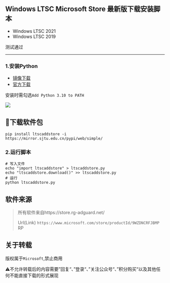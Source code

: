 ## Windows LTSC Microsoft Store 最新版下载安装脚本
- Windows LTSC 2021
- Windows LTSC 2019

测试通过

---

### 1.安装Python

- [镜像下载](https://mirror.bjtu.edu.cn/python/3.10.8/)
- [官方下载](https://www.python.org/downloads/)

安装时需勾选`Add Python 3.10 to PATH`

<img src="https://i0.hdslb.com/bfs/album/470bd8fff34b02f858814bf43afe4542c51d3127.png" referrerpolicy="no-referrer">

## 🔽下载软件包

```
pip install ltscaddstore -i https://mirror.sjtu.edu.cn/pypi/web/simple/
```

### 2.运行脚本

```
# 写入文件
echo "import ltscaddstore" > ltscaddstore.py
echo "ltscaddstore.download()" >> ltscaddstore.py
# 运行
python ltscaddstore.py
```



## 软件来源

> 所有软件来自https://store.rg-adguard.net/
>
> Url(Link) `https://www.microsoft.com/store/productId/9WZDNCRFJBMP` RP

## 关于转载

版权属于`Microsoft`,禁止商用

⚠️不允许转载后的内容需要”回复“、”登录“、”关注公众号“、”积分购买“以及其他任何不能直接下载的形式展现

